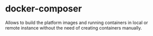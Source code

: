 # docker-composer
Allows to build the platform images and running containers in local or remote instance without the need of creating containers manually.
